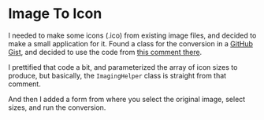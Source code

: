 # Image To Icon

I needed to make some icons (.ico) from existing image files, and decided to make a small
application for it. Found a class for the conversion in a
[GitHub Gist](https://gist.github.com/darkfall/1656050), and decided to use the code from
[this comment there](https://gist.github.com/darkfall/1656050?permalink_comment_id=2375789#gistcomment-2375789).

I prettified that code a bit, and parameterized the array of icon sizes to produce, but
basically, the `ImagingHelper` class is straight from that comment.

And then I added a form from where you select the original image, select sizes, and run the
conversion.